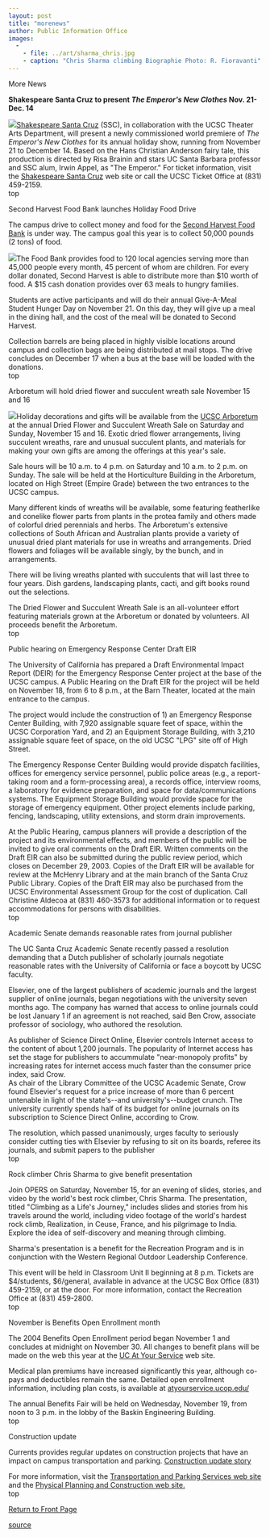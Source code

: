 ```yaml
---
layout: post
title: "morenews"
author: Public Information Office
images:
  -
    - file: ../art/sharma_chris.jpg
    - caption: "Chris Sharma climbing Biographie Photo: R. Fioravanti"
---
```


More News

**Shakespeare Santa Cruz to present _The Emperor's New Clothes_ Nov. 21-Dec. 14**

![][1][Shakespeare Santa Cruz][2] (SSC), in collaboration with the UCSC Theater Arts Department, will present a newly commissioned world premiere of _The Emperor's New Clothes_ for its annual holiday show, running from November 21 to December 14. Based on the Hans Christian Anderson fairy tale, this production is directed by Risa Brainin and stars UC Santa Barbara professor and SSC alum, Irwin Appel, as "The Emperor." For ticket information, visit the [Shakespeare Santa Cruz][2] web site or call the UCSC Ticket Office at (831) 459-2159.  
top

Second Harvest Food Bank launches Holiday Food Drive

The campus drive to collect money and food for the [Second Harvest Food Bank][3] is under way. The campus goal this year is to collect 50,000 pounds (2 tons) of food.  

![][4]The Food Bank provides food to 120 local agencies serving more than 45,000 people every month, 45 percent of whom are children. For every dollar donated, Second Harvest is able to distribute more than $10 worth of food. A $15 cash donation provides over 63 meals to hungry families.   

Students are active participants and will do their annual Give-A-Meal Student Hunger Day on November 21. On this day, they will give up a meal in the dining hall, and the cost of the meal will be donated to Second Harvest.

Collection barrels are being placed in highly visible locations around campus and collection bags are being distributed at mail stops. The drive concludes on December 17 when a bus at the base will be loaded with the donations.   
top

Arboretum will hold dried flower and succulent wreath sale November 15 and 16

![][5]Holiday decorations and gifts will be available from the [UCSC Arboretum][6] at the annual Dried Flower and Succulent Wreath Sale on Saturday and Sunday, November 15 and 16. Exotic dried flower arrangements, living succulent wreaths, rare and unusual succulent plants, and materials for making your own gifts are among the offerings at this year's sale.   

Sale hours will be 10 a.m. to 4 p.m. on Saturday and 10 a.m. to 2 p.m. on Sunday. The sale will be held at the Horticulture Building in the Arboretum, located on High Street (Empire Grade) between the two entrances to the UCSC campus.   

Many different kinds of wreaths will be available, some featuring featherlike and conelike flower parts from plants in the protea family and others made of colorful dried perennials and herbs. The Arboretum's extensive collections of South African and Australian plants provide a variety of unusual dried plant materials for use in wreaths and arrangements. Dried flowers and foliages will be available singly, by the bunch, and in arrangements.   

There will be living wreaths planted with succulents that will last three to four years. Dish gardens, landscaping plants, cacti, and gift books round out the selections.   

The Dried Flower and Succulent Wreath Sale is an all-volunteer effort featuring materials grown at the Arboretum or donated by volunteers. All proceeds benefit the Arboretum.  
top

Public hearing on Emergency Response Center Draft EIR  

The University of California has prepared a Draft Environmental Impact Report (DEIR) for the Emergency Response Center project at the base of the UCSC campus. A Public Hearing on the Draft EIR for the project will be held on November 18, from 6 to 8 p.m., at the Barn Theater, located at the main entrance to the campus.

The project would include the construction of 1) an Emergency Response Center Building, with 7,920 assignable square feet of space, within the UCSC Corporation Yard, and 2) an Equipment Storage Building, with 3,210 assignable square feet of space, on the old UCSC "LPG" site off of High Street.

The Emergency Response Center Building would provide dispatch facilities, offices for emergency service personnel, public police areas (e.g., a report-taking room and a form-processing area), a records office, interview rooms, a laboratory for evidence preparation, and space for data/communications systems. The Equipment Storage Building would provide space for the storage of emergency equipment. Other project elements include parking, fencing, landscaping, utility extensions, and storm drain improvements.  

At the Public Hearing, campus planners will provide a description of the project and its environmental effects, and members of the public will be invited to give oral comments on the Draft EIR. Written comments on the Draft EIR can also be submitted during the public review period, which closes on December 29, 2003. Copies of the Draft EIR will be available for review at the McHenry Library and at the main branch of the Santa Cruz Public Library. Copies of the Draft EIR may also be purchased from the UCSC Environmental Assessment Group for the cost of duplication. Call Christine Aldecoa at (831) 460-3573 for additional information or to request accommodations for persons with disabilities.  
top

Academic Senate demands reasonable rates from journal publisher  

The UC Santa Cruz Academic Senate recently passed a resolution demanding that a Dutch publisher of scholarly journals negotiate reasonable rates with the University of California or face a boycott by UCSC faculty.  

Elsevier, one of the largest publishers of academic journals and the largest supplier of online journals, began negotiations with the university seven months ago. The company has warned that access to online journals could be lost January 1 if an agreement is not reached, said Ben Crow, associate professor of sociology, who authored the resolution.  

As publisher of Science Direct Online, Elsevier controls Internet access to the content of about 1,200 journals. The popularity of Internet access has set the stage for publishers to accummulate "near-monopoly profits" by increasing rates for internet access much faster than the consumer price index, said Crow.  
As chair of the Library Committee of the UCSC Academic Senate, Crow found Elsevier's request for a price increase of more than 6 percent untenable in light of the state's--and university's--budget crunch. The university currently spends half of its budget for online journals on its subscription to Science Direct Online, according to Crow.  

The resolution, which passed unanimously, urges faculty to seriously consider cutting ties with Elsevier by refusing to sit on its boards, referee its journals, and submit papers to the publisher  
top

Rock climber Chris Sharma to give benefit presentation

Join OPERS on Saturday, November 15, for an evening of slides, stories, and video by the world's best rock climber, Chris Sharma. The presentation, titled "Climbing as a Life's Journey," includes slides and stories from his travels around the world, including video footage of the world's hardest rock climb, Realization, in Ceuse, France, and his pilgrimage to India. Explore the idea of self-discovery and meaning through climbing.

Sharma's presentation is a benefit for the Recreation Program and is in conjunction with the Western Regional Outdoor Leadership Conference.  

This event will be held in Classroom Unit II beginning at 8 p.m. Tickets are $4/students, $6/general, available in advance at the UCSC Box Office (831) 459-2159, or at the door. For more information, contact the Recreation Office at (831) 459-2800.   
top   

November is Benefits Open Enrollment month

The 2004 Benefits Open Enrollment period began November 1 and concludes at midnight on November 30. All changes to benefit plans will be made on the web this year at the [UC At Your Service][7] web site.  

Medical plan premiums have increased significantly this year, although co-pays and deductibles remain the same. Detailed open enrollment information, including plan costs, is available at [atyourservice.ucop.edu/][8]  

The annual Benefits Fair will be held on Wednesday, November 19, from noon to 3 p.m. in the lobby of the Baskin Engineering Building.  
top  

Construction update

Currents provides regular updates on construction projects that have an impact on campus transportation and parking. [Construction update story][9]

For more information, visit the [Transportation and Parking Services web site][10] and the [Physical Planning and Construction web site.  
][11]top  
  

[Return to Front Page][12]  

[1]: ../art/emperors_new_clothers.jpg
[2]: http://shakespearesantacruz.org
[3]: http://www.thefoodbank.org/
[4]: ../art/second_harvest.jpg
[5]: ../art/wreath.jpg
[6]: http://www2.ucsc.edu/arboretum/
[7]: http://atyourservice.ucop.edu/
[8]: http://atyourservice.ucop.edu/employees/policies/labor_relations/news_events/plan_info.html
[9]: http://www.ucsc.edu/about/construction_plans.html
[10]: http://www2.ucsc.edu/taps/
[11]: http://www2.ucsc.edu/ppc/
[12]: http://currents.ucsc.edu/

[source](http://www1.ucsc.edu/currents/03-04/12-08/CURRENTS%20ONLINE/03-04/11-10/morenews.html "Permalink to morenews")
